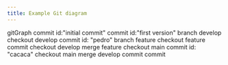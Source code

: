 ```yaml
---
title: Example Git diagram
---
```

gitGraph
   commit id:"initial commit"
   commit id:"first version"
   branch develop
   checkout develop
   commit id: "pedro"
   branch feature
   checkout feature
   commit
   checkout develop
   merge feature
   checkout main
   commit id: "cacaca"
   checkout main
   merge develop
   commit
   commit
